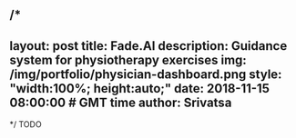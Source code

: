 /*
---
layout: post
title: Fade.AI
description: Guidance system for physiotherapy exercises
img: /img/portfolio/physician-dashboard.png
style: "width:100%; height:auto;"
date: 2018-11-15 08:00:00 # GMT time
author: Srivatsa
---
*/
TODO